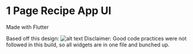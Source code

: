 # 1 Page Recipe App UI

Made with Flutter

Based off this design:
![alt text](https://static.dribbble.com/users/4095567/screenshots/14190307/media/366456c6cc55b61273898190419df178.png)
Disclaimer: Good code practices were not followed in this build, so all widgets are in one file and bunched up.
